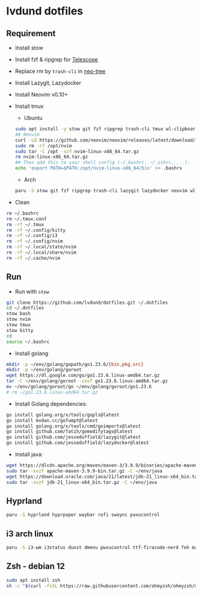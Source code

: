 #  lvdund dotfiles

## Requirement

- Install stow
- Install fzf & ripgrep for [Telescope](https://github.com/nvim-telescope/telescope.nvim)
- Replace rm by `trash-cli` in [neo-tree](https://github.com/nvim-neo-tree/neo-tree.nvim)
- Install Lazygit, Lazydocker
- Install Neovim v0.10+
- Install tmux
    - Ubuntu
    ```bash
    sudo apt install -y stow git fzf ripgrep trash-cli tmux wl-clipboard
    ## Neovim
    curl -LO https://github.com/neovim/neovim/releases/latest/download/nvim-linux-x86_64.tar.gz
    sudo rm -rf /opt/nvim
    sudo tar -C /opt -xzf nvim-linux-x86_64.tar.gz
    rm nvim-linux-x86_64.tar.gz
    ## Then add this to your shell config (~/.bashrc, ~/.zshrc, ...):
    echo 'export PATH=$PATH:/opt/nvim-linux-x86_64/bin' >> .bashrs
    ```
    - Arch
    ```bash
    paru -S stow git fzf ripgrep trash-cli lazygit lazydocker neovim wl-clipboard kitty tmux extension-manager xclip ibus-bamboo lsd bash-completion maim clang rofi
    ```

- Clean
```bash
rm ~/.bashrc
rm ~/.tmux.conf
rm -rf ~/.tmux
rm -rf ~/.config/kitty
rm -rf ~/.config/i3
rm -rf ~/.config/nvim
rm -rf ~/.local/state/nvim
rm -rf ~/.local/share/nvim
rm -rf ~/.cache/nvim
```

## Run

- Run with ```stow```
```bash
git clone https://github.com/lvdund/dotfiles.git ~/.dotfiles
cd ~/.dotfiles 
stow bash
stow nvim
stow tmux
stow kitty
cd
source ~/.bashrc
```
- Install golang
```bash
mkdir -p ~/env/golang/gopath/go1.23.6/{bin,pkg,src}
mkdir -p ~/env/golang/goroot
wget https://dl.google.com/go/go1.23.6.linux-amd64.tar.gz
tar -C ~/env/golang/goroot -zxvf go1.23.6.linux-amd64.tar.gz
mv ~/env/golang/goroot/go ~/env/golang/goroot/go1.23.6
# rm ~/go1.23.6.linux-amd64.tar.gz
```
- Install Golang dependencies:
```bash
go install golang.org/x/tools/gopls@latest
go install mvdan.cc/gofumpt@latest
go install golang.org/x/tools/cmd/goimports@latest
go install github.com/fatih/gomodifytags@latest
go install github.com/jesseduffield/lazygit@latest
go install github.com/jesseduffield/lazydocker@latest
```
- Install java:
```bash
wget https://dlcdn.apache.org/maven/maven-3/3.9.9/binaries/apache-maven-3.9.9-bin.tar.gz
sudo tar -xvzf apache-maven-3.9.9-bin.tar.gz -C ~/env/java
wget https://download.oracle.com/java/21/latest/jdk-21_linux-x64_bin.tar.gz
sudo tar -xvzf jdk-21_linux-x64_bin.tar.gz -C ~/env/java
```

## Hyprland

```bash
paru -S hyprland hyprpaper waybar rofi swaync pavucontrol
```

## i3 arch linux

```bash
paru -S i3-wm i3status dunst dmenu pwvucontrol ttf-firacode-nerd feh maim thunar gvfs
```

## Zsh - debian 12

```bash
sudo apt install zsh
sh -c "$(curl -fsSL https://raw.githubusercontent.com/ohmyzsh/ohmyzsh/master/tools/install.sh)"
```
